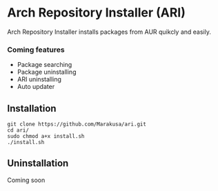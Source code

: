# Arch Repository Installer (ARI)
Arch Repository Installer installs packages from AUR quikcly and easily.

### Coming features
- Package searching
- Package uninstalling
- ARI uninstalling
- Auto updater

## Installation
```
git clone https://github.com/Marakusa/ari.git
cd ari/
sudo chmod a+x install.sh
./install.sh
```

## Uninstallation
Coming soon
